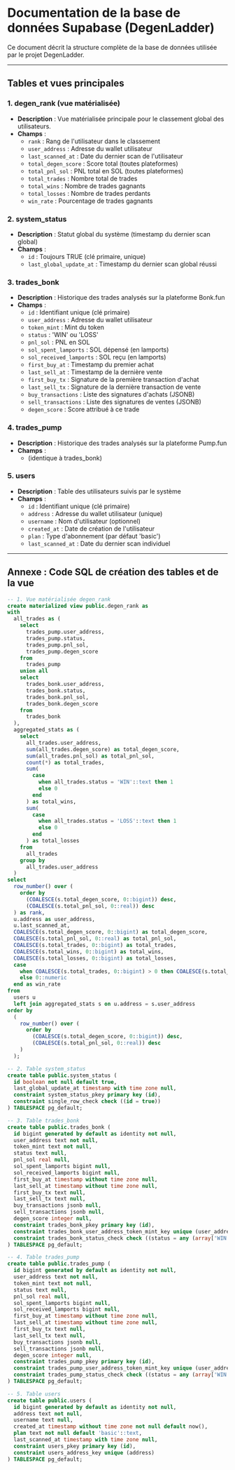 # Documentation de la base de données Supabase (DegenLadder)

Ce document décrit la structure complète de la base de données utilisée par le projet DegenLadder.

---

## Tables et vues principales

### 1. degen_rank (vue matérialisée)
- **Description** : Vue matérialisée principale pour le classement global des utilisateurs.
- **Champs** :
  - `rank` : Rang de l'utilisateur dans le classement
  - `user_address` : Adresse du wallet utilisateur
  - `last_scanned_at` : Date du dernier scan de l'utilisateur
  - `total_degen_score` : Score total (toutes plateformes)
  - `total_pnl_sol` : PNL total en SOL (toutes plateformes)
  - `total_trades` : Nombre total de trades
  - `total_wins` : Nombre de trades gagnants
  - `total_losses` : Nombre de trades perdants
  - `win_rate` : Pourcentage de trades gagnants

### 2. system_status
- **Description** : Statut global du système (timestamp du dernier scan global)
- **Champs** :
  - `id` : Toujours TRUE (clé primaire, unique)
  - `last_global_update_at` : Timestamp du dernier scan global réussi

### 3. trades_bonk
- **Description** : Historique des trades analysés sur la plateforme Bonk.fun
- **Champs** :
  - `id` : Identifiant unique (clé primaire)
  - `user_address` : Adresse du wallet utilisateur
  - `token_mint` : Mint du token
  - `status` : 'WIN' ou 'LOSS'
  - `pnl_sol` : PNL en SOL
  - `sol_spent_lamports` : SOL dépensé (en lamports)
  - `sol_received_lamports` : SOL reçu (en lamports)
  - `first_buy_at` : Timestamp du premier achat
  - `last_sell_at` : Timestamp de la dernière vente
  - `first_buy_tx` : Signature de la première transaction d'achat
  - `last_sell_tx` : Signature de la dernière transaction de vente
  - `buy_transactions` : Liste des signatures d'achats (JSONB)
  - `sell_transactions` : Liste des signatures de ventes (JSONB)
  - `degen_score` : Score attribué à ce trade

### 4. trades_pump
- **Description** : Historique des trades analysés sur la plateforme Pump.fun
- **Champs** :
  - (identique à trades_bonk)

### 5. users
- **Description** : Table des utilisateurs suivis par le système
- **Champs** :
  - `id` : Identifiant unique (clé primaire)
  - `address` : Adresse du wallet utilisateur (unique)
  - `username` : Nom d'utilisateur (optionnel)
  - `created_at` : Date de création de l'utilisateur
  - `plan` : Type d'abonnement (par défaut 'basic')
  - `last_scanned_at` : Date du dernier scan individuel

---

## Annexe : Code SQL de création des tables et de la vue

```sql
-- 1. Vue matérialisée degen_rank
create materialized view public.degen_rank as
with
  all_trades as (
    select
      trades_pump.user_address,
      trades_pump.status,
      trades_pump.pnl_sol,
      trades_pump.degen_score
    from
      trades_pump
    union all
    select
      trades_bonk.user_address,
      trades_bonk.status,
      trades_bonk.pnl_sol,
      trades_bonk.degen_score
    from
      trades_bonk
  ),
  aggregated_stats as (
    select
      all_trades.user_address,
      sum(all_trades.degen_score) as total_degen_score,
      sum(all_trades.pnl_sol) as total_pnl_sol,
      count(*) as total_trades,
      sum(
        case
          when all_trades.status = 'WIN'::text then 1
          else 0
        end
      ) as total_wins,
      sum(
        case
          when all_trades.status = 'LOSS'::text then 1
          else 0
        end
      ) as total_losses
    from
      all_trades
    group by
      all_trades.user_address
  )
select
  row_number() over (
    order by
      (COALESCE(s.total_degen_score, 0::bigint)) desc,
      (COALESCE(s.total_pnl_sol, 0::real)) desc
  ) as rank,
  u.address as user_address,
  u.last_scanned_at,
  COALESCE(s.total_degen_score, 0::bigint) as total_degen_score,
  COALESCE(s.total_pnl_sol, 0::real) as total_pnl_sol,
  COALESCE(s.total_trades, 0::bigint) as total_trades,
  COALESCE(s.total_wins, 0::bigint) as total_wins,
  COALESCE(s.total_losses, 0::bigint) as total_losses,
  case
    when COALESCE(s.total_trades, 0::bigint) > 0 then COALESCE(s.total_wins, 0::bigint)::numeric / COALESCE(s.total_trades, 0::bigint)::numeric * 100::numeric
    else 0::numeric
  end as win_rate
from
  users u
  left join aggregated_stats s on u.address = s.user_address
order by
  (
    row_number() over (
      order by
        (COALESCE(s.total_degen_score, 0::bigint)) desc,
        (COALESCE(s.total_pnl_sol, 0::real)) desc
    )
  );

-- 2. Table system_status
create table public.system_status (
  id boolean not null default true,
  last_global_update_at timestamp with time zone null,
  constraint system_status_pkey primary key (id),
  constraint single_row_check check ((id = true))
) TABLESPACE pg_default;

-- 3. Table trades_bonk
create table public.trades_bonk (
  id bigint generated by default as identity not null,
  user_address text not null,
  token_mint text not null,
  status text null,
  pnl_sol real null,
  sol_spent_lamports bigint null,
  sol_received_lamports bigint null,
  first_buy_at timestamp without time zone null,
  last_sell_at timestamp without time zone null,
  first_buy_tx text null,
  last_sell_tx text null,
  buy_transactions jsonb null,
  sell_transactions jsonb null,
  degen_score integer null,
  constraint trades_bonk_pkey primary key (id),
  constraint trades_bonk_user_address_token_mint_key unique (user_address, token_mint),
  constraint trades_bonk_status_check check ((status = any (array['WIN'::text, 'LOSS'::text])))
) TABLESPACE pg_default;

-- 4. Table trades_pump
create table public.trades_pump (
  id bigint generated by default as identity not null,
  user_address text not null,
  token_mint text not null,
  status text null,
  pnl_sol real null,
  sol_spent_lamports bigint null,
  sol_received_lamports bigint null,
  first_buy_at timestamp without time zone null,
  last_sell_at timestamp without time zone null,
  first_buy_tx text null,
  last_sell_tx text null,
  buy_transactions jsonb null,
  sell_transactions jsonb null,
  degen_score integer null,
  constraint trades_pump_pkey primary key (id),
  constraint trades_pump_user_address_token_mint_key unique (user_address, token_mint),
  constraint trades_pump_status_check check ((status = any (array['WIN'::text, 'LOSS'::text])))
) TABLESPACE pg_default;

-- 5. Table users
create table public.users (
  id bigint generated by default as identity not null,
  address text not null,
  username text null,
  created_at timestamp without time zone not null default now(),
  plan text not null default 'basic'::text,
  last_scanned_at timestamp with time zone null,
  constraint users_pkey primary key (id),
  constraint users_address_key unique (address)
) TABLESPACE pg_default;
``` 